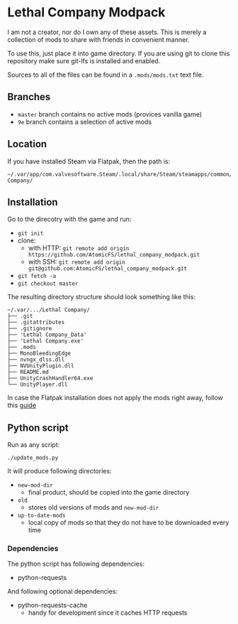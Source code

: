 # Lethal Company Modpack

I am not a creator, nor do I own any of these assets. This is merely a collection of mods to share with friends in convenient manner.

To use this, just place it into game directory. If you are using git to clone this repository make sure git-lfs is installed and enabled.

Sources to all of the files can be found in a `.mods/mods.txt` text file.


## Branches
- `master` branch contains no active mods (provices vanilla game)
- `9e` branch contains a selection of active mods


## Location

If you have installed Steam via Flatpak, then the path is:

```shell
~/.var/app/com.valvesoftware.Steam/.local/share/Steam/steamapps/common/Lethal Company/
```


## Installation

Go to the direcotry with the game and run:
- `git init`
- clone:
	- with HTTP: `git remote add origin https://github.com/AtomicFS/lethal_company_modpack.git`
	- with SSH: `git remote add origin git@github.com:AtomicFS/lethal_company_modpack.git`
- `git fetch -a`
- `git checkout master`

The resulting directory structure should look something like this:

```shell
~/.var/.../Lethal Company/
├── .git
├── .gitattributes
├── .gitignore
├── 'Lethal Company_Data'
├── 'Lethal Company.exe'
├── .mods
├── MonoBleedingEdge
├── nvngx_dlss.dll
├── NVUnityPlugin.dll
├── README.md
├── UnityCrashHandler64.exe
└── UnityPlayer.dll
```

In case the Flatpak installation does not apply the mods right away, follow this [guide](https://docs.bepinex.dev/articles/advanced/proton_wine.html)


## Python script

Run as any script:

```shell
./update_mods.py
```

It will produce following directories:

- `new-mod-dir`
  - final product, should be copied into the game directory
- `old`
  - stores old versions of mods and `new-mod-dir`
- `up-to-date-mods`
  - local copy of mods so that they do not have to be downloaded every time

### Dependencies

The python script has following dependencies:

- python-requests

And following optional dependencies:

- python-requests-cache
  - handy for development since it caches HTTP requests
